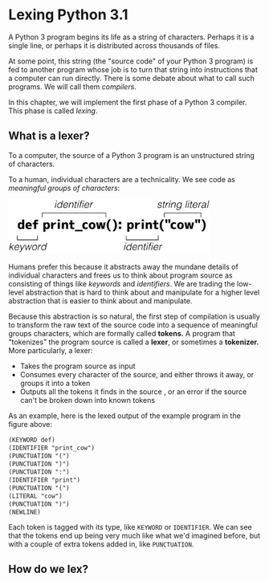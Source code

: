 Lexing Python 3.1 
=================
A Python 3 program begins its life as a string of characters. Perhaps it is a single line, or perhaps it is distributed across thousands of files.

At some point, this string (the "source code" of your Python 3 program) is fed to another program whose job is to turn that string into instructions that a computer can run directly. There is some debate about what to call such programs. We will call them *compilers*.

In this chapter, we will implement the first phase of a Python 3 compiler. This phase is called *lexing*.

What is a lexer?
---------------

To a computer, the source of a Python 3 program is an unstructured string of characters.

To a human, individual characters are a technicality. We see code as *meaningful groups of characters*:

<img src="../images/lexer-1.png" alt="Drawing" style="width: 400px;"/>

Humans prefer this because it abstracts away the mundane details of individual characters and frees us to think about program source as consisting of things like *keywords* and *identifiers*. We are trading the low-level abstraction that is hard to think about and manipulate for a higher level abstraction that is easier to think about and manipulate.

Because this abstraction is so natural, the first step of compilation is usually to transform the raw text of the source code into a sequence of meaningful groups characters, which are formally called **tokens.** A program that "tokenizes" the program source is called a **lexer**, or sometimes a **tokenizer.** More particularly, a lexer:

* Takes the program source as input
* Consumes every character of the source, and either throws it away, or groups it into a token
* Outputs all the tokens it finds in the source , or an error if the source can't be broken down into known tokens

As an example, here is the lexed output of the example program in the figure above:

```
(KEYWORD def)
(IDENTIFIER "print_cow")
(PUNCTUATION "(")
(PUNCTUATION ")")
(PUNCTUATION ":")
(IDENTIFIER "print")
(PUNCTUATION "(")
(LITERAL "cow")
(PUNCTUATION ")")
(NEWLINE)
```

Each token is tagged with its type, like `KEYWORD` or `IDENTIFIER`. We can see that the tokens end up being very much like what we'd imagined before, but with a couple of extra tokens added in, like `PUNCTUATION`.


How do we lex?
--------------





